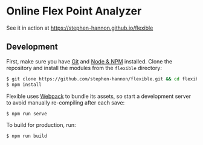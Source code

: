 # Online Flex Point Analyzer

See it in action at https://stephen-hannon.github.io/flexible

## Development

First, make sure you have [Git](https://git-scm.com/) and [Node & NPM](https://nodejs.org/) installed. Clone the repository and install the modules from the `flexible` directory:

```bash
$ git clone https://github.com/stephen-hannon/flexible.git && cd flexible
$ npm install
```

Flexible uses [Webpack](https://webpack.js.org/) to bundle its assets, so start a development server to avoid manually re-compiling after each save:

```bash
$ npm run serve
```

To build for production, run:

```bash
$ npm run build
```
